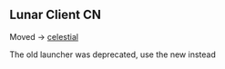 ## Lunar Client CN

Moved -> [celestial](https://github.com/CubeWhyMC/celestial)

The old launcher was deprecated, use the new instead
